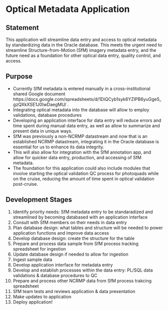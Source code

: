 # Optical Metadata Application

## Statement
This application will streamline data entry and access to optical metadata by standardizing data in the Oracle database. This meets the urgent need to streamline Structure-from-Motion (SfM) imagery metadata entry, and the future need as a foundation for other optical data entry, quality control, and access.

## Purpose
<ul>
<li></l>Currently SfM metadata is entered manually in a cross-institutional shared Google document https://docs.google.com/spreadsheets/d/1DiQCyb1syk6YZIPB6yuGge5_gzQXkXSE1J0IwDaegMU/ .</li>
<li> Integrating optical metadata into the database will allow to employ validations, database procedures </li>
<li> Developing an application interface for data entry will reduce errors and time spent during manual data entry, as well as allow to summarize and present data in unique ways. </li>
<li> SfM was previously a non-NCRMP datastream and now that is an established NCRMP datastream, integrating it in the Oracle database is essential for us to enhance its data integrity.</li>
<li> This will also allow for integration with the SfM annotation app, and allow for quicker data entry, production, and accessing of SfM metadata.</li>
<li> The foundation for this application could also include modules that involve starting the optical validation QC process for photoquads while on the cruise, reducing the amount of time spent in optical validation post-cruise.</li>
</ul>

## Development Stages
1. Identify priority needs: SfM metadata entry to be standaradized and streamlined by becoming databased with an application interface
2. Consult with SfM members on their needs in data entry
3. Plan database design: what tables and structure will be needed to power application functions and improve data access
4. Develop database design: create the structure for the table
5. Prepare and process data sample from SfM process tracking spreadsheet for ingestion
6. Update database design if needed to allow for ingestion
8. Ingest sample data
7. Develop application interface for metadata entry
8. Develop and establish processes within the data entry: PL/SQL data validations &  database procedures to QC
10. Prepare and process other NCRMP data from SfM process trakcing spreadsheet
11. SfM team tests and reviews application & data presentation
12. Make updates to application
13. Deploy application!
